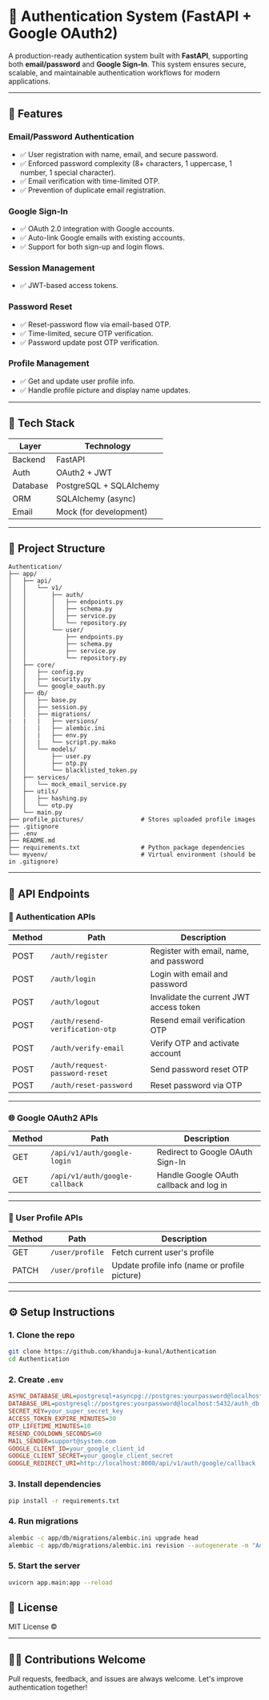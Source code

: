# 🔐 Authentication System (FastAPI + Google OAuth2)

A production-ready authentication system built with **FastAPI**, supporting both **email/password** and **Google Sign-In**. This system ensures secure, scalable, and maintainable authentication workflows for modern applications.

---

## 🚀 Features

### Email/Password Authentication
- ✅ User registration with name, email, and secure password.
- ✅ Enforced password complexity (8+ characters, 1 uppercase, 1 number, 1 special character).
- ✅ Email verification with time-limited OTP.
- ✅ Prevention of duplicate email registration.

### Google Sign-In
- ✅ OAuth 2.0 integration with Google accounts.
- ✅ Auto-link Google emails with existing accounts.
- ✅ Support for both sign-up and login flows.

### Session Management
- ✅ JWT-based access tokens.

### Password Reset
- ✅ Reset-password flow via email-based OTP.
- ✅ Time-limited, secure OTP verification.
- ✅ Password update post OTP verification.

### Profile Management
- ✅ Get and update user profile info.
- ✅ Handle profile picture and display name updates.

---

## 🧱 Tech Stack

| Layer        | Technology             |
|--------------|-------------------------|
| Backend      | FastAPI                 |
| Auth         | OAuth2 + JWT            |
| Database     | PostgreSQL + SQLAlchemy |
| ORM          | SQLAlchemy (async)      |
| Email        | Mock (for development)  |

---

## 📁 Project Structure

```
Authentication/
├── app/
│   ├── api/
│   │   └── v1/
│   │       ├── auth/
│   │       │   ├── endpoints.py
│   │       │   ├── schema.py
│   │       │   ├── service.py
│   │       │   └── repository.py
│   │       └── user/
│   │           ├── endpoints.py
│   │           ├── schema.py
│   │           ├── service.py
│   │           └── repository.py
│   ├── core/
│   │   ├── config.py
│   │   ├── security.py
│   │   └── google_oauth.py
│   ├── db/
│   │   ├── base.py
│   │   ├── session.py
│   │   ├── migrations/
|   |   |   ├── versions/
│   │   |   ├── alembic.ini
│   │   |   ├── env.py
│   │   |   └── script.py.mako
│   │   └── models/
│   │       ├── user.py
│   │       ├── otp.py
│   │       └── blacklisted_token.py
│   ├── services/
│   │   └── mock_email_service.py
│   ├── utils/
│   │   ├── hashing.py
│   │   └── otp.py
│   └── main.py
├── profile_pictures/                # Stores uploaded profile images
├── .gitignore 
├── .env                      
├── README.md                        
├── requirements.txt                 # Python package dependencies
└── myvenv/                          # Virtual environment (should be in .gitignore)

```

---

## 🔑 API Endpoints
### 🔐 Authentication APIs

| Method | Path                              | Description                                       |
|--------|-----------------------------------|---------------------------------------------------|
| POST   | `/auth/register`                  | Register with email, name, and password           |
| POST   | `/auth/login`                     | Login with email and password                     |
| POST   | `/auth/logout`                    | Invalidate the current JWT access token           |
| POST   | `/auth/resend-verification-otp`   | Resend email verification OTP                     |
| POST   | `/auth/verify-email`              | Verify OTP and activate account                   |
| POST   | `/auth/request-password-reset`    | Send password reset OTP                           |
| POST   | `/auth/reset-password`            | Reset password via OTP                            |

---

### 🌐 Google OAuth2 APIs

| Method | Path                              | Description                                       |
|--------|-----------------------------------|---------------------------------------------------|
| GET    | `/api/v1/auth/google-login`       | Redirect to Google OAuth Sign-In                  |
| GET    | `/api/v1/auth/google-callback`    | Handle Google OAuth callback and log in           |

---

### 👤 User Profile APIs

| Method | Path                              | Description                                       |
|--------|-----------------------------------|---------------------------------------------------|
| GET    | `/user/profile`                   | Fetch current user's profile                      |
| PATCH  | `/user/profile`                   | Update profile info (name or profile picture)     |

---

## ⚙️ Setup Instructions

### 1. Clone the repo
```bash
git clone https://github.com/khanduja-kunal/Authentication
cd Authentication
```

### 2. Create `.env`
```ini
ASYNC_DATABASE_URL=postgresql+asyncpg://postgres:yourpassword@localhost:5432/auth_db
DATABASE_URL=postgresql://postgres:yourpassword@localhost:5432/auth_db
SECRET_KEY=your_super_secret_key
ACCESS_TOKEN_EXPIRE_MINUTES=30
OTP_LIFETIME_MINUTES=10
RESEND_COOLDOWN_SECONDS=60
MAIL_SENDER=support@system.com
GOOGLE_CLIENT_ID=your_google_client_id
GOOGLE_CLIENT_SECRET=your_google_client_secret
GOOGLE_REDIRECT_URI=http://localhost:8000/api/v1/auth/google/callback
```

### 3. Install dependencies
```bash
pip install -r requirements.txt
```

### 4. Run migrations
```bash
alembic -c app/db/migrations/alembic.ini upgrade head
alembic -c app/db/migrations/alembic.ini revision --autogenerate -m "Add tables"
```

### 5. Start the server
```bash
uvicorn app.main:app --reload
```
## 📄 License

MIT License ©

---

## 🙋‍♂️ Contributions Welcome

Pull requests, feedback, and issues are always welcome. Let's improve authentication together!
